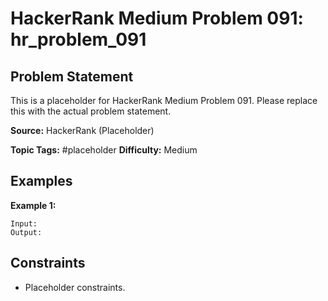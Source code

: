 # HackerRank Medium Problem 091: hr_problem_091

## Problem Statement

This is a placeholder for HackerRank Medium Problem 091.
Please replace this with the actual problem statement.

**Source:** HackerRank (Placeholder)

**Topic Tags:** #placeholder
**Difficulty:** Medium

## Examples

**Example 1:**

```
Input:
Output:
```

## Constraints

- Placeholder constraints.
